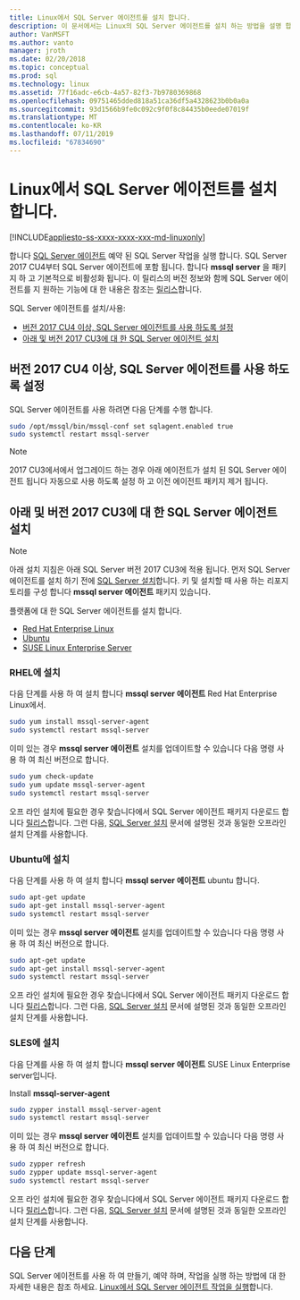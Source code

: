 ```yaml
---
title: Linux에서 SQL Server 에이전트를 설치 합니다.
description: 이 문서에서는 Linux의 SQL Server 에이전트를 설치 하는 방법을 설명 합니다.
author: VanMSFT
ms.author: vanto
manager: jroth
ms.date: 02/20/2018
ms.topic: conceptual
ms.prod: sql
ms.technology: linux
ms.assetid: 77f16adc-e6cb-4a57-82f3-7b9780369868
ms.openlocfilehash: 09751465dded818a51ca36df5a4328623b0b0a0a
ms.sourcegitcommit: 93d1566b9fe0c092c9f0f8c84435b0eede07019f
ms.translationtype: MT
ms.contentlocale: ko-KR
ms.lasthandoff: 07/11/2019
ms.locfileid: "67834690"
---
```

# <a name="install-sql-server-agent-on-linux"></a>Linux에서 SQL Server 에이전트를 설치 합니다.

[!INCLUDE[appliesto-ss-xxxx-xxxx-xxx-md-linuxonly](../includes/appliesto-ss-xxxx-xxxx-xxx-md-linuxonly.md)]

 합니다 [SQL Server 에이전트](https://docs.microsoft.com/sql/ssms/agent/sql-server-agent) 예약 된 SQL Server 작업을 실행 합니다. SQL Server 2017 CU4부터 SQL Server 에이전트에 포함 됩니다. 합니다 **mssql server** 을 패키지 하 고 기본적으로 비활성화 됩니다. 이 릴리스의 버전 정보와 함께 SQL Server 에이전트를 지 원하는 기능에 대 한 내용은 참조는 [릴리스](sql-server-linux-release-notes.md)합니다.

 SQL Server 에이전트를 설치/사용:
- [버전 2017 CU4 이상, SQL Server 에이전트를 사용 하도록 설정](#EnableAgentAfterCU4)
- [아래 및 버전 2017 CU3에 대 한 SQL Server 에이전트 설치](#InstallAgentBelowCU4)


## <a name="EnableAgentAfterCU4">버전 2017 CU4 이상, SQL Server 에이전트를 사용 하도록 설정</a>

 SQL Server 에이전트를 사용 하려면 다음 단계를 수행 합니다.

```bash
sudo /opt/mssql/bin/mssql-conf set sqlagent.enabled true 
sudo systemctl restart mssql-server
```

> [!NOTE]
> 2017 CU3에서에서 업그레이드 하는 경우 아래 에이전트가 설치 된 SQL Server 에이전트 됩니다 자동으로 사용 하도록 설정 하 고 이전 에이전트 패키지 제거 됩니다.  

## <a name="InstallAgentBelowCU4">아래 및 버전 2017 CU3에 대 한 SQL Server 에이전트 설치</a>

> [!NOTE]
> 아래 설치 지침은 아래 SQL Server 버전 2017 CU3에 적용 됩니다. 먼저 SQL Server 에이전트를 설치 하기 전에 [SQL Server 설치](sql-server-linux-setup.md#platforms)합니다. 키 및 설치할 때 사용 하는 리포지토리를 구성 합니다 **mssql server 에이전트** 패키지 있습니다.

플랫폼에 대 한 SQL Server 에이전트를 설치 합니다.
- [Red Hat Enterprise Linux](#RHEL)
- [Ubuntu](#ubuntu)
- [SUSE Linux Enterprise Server](#SLES)

### <a name="RHEL">RHEL에 설치</a>

다음 단계를 사용 하 여 설치 합니다 **mssql server 에이전트** Red Hat Enterprise Linux에서. 

```bash
sudo yum install mssql-server-agent
sudo systemctl restart mssql-server
```

이미 있는 경우 **mssql server 에이전트** 설치를 업데이트할 수 있습니다 다음 명령 사용 하 여 최신 버전으로 합니다.

```bash
sudo yum check-update
sudo yum update mssql-server-agent
sudo systemctl restart mssql-server
```

오프 라인 설치에 필요한 경우 찾습니다에서 SQL Server 에이전트 패키지 다운로드 합니다 [릴리스](sql-server-linux-release-notes.md)합니다. 그런 다음, [SQL Server 설치](sql-server-linux-setup.md#offline) 문서에 설명된 것과 동일한 오프라인 설치 단계를 사용합니다.

### <a name="ubuntu">Ubuntu에 설치</a>

다음 단계를 사용 하 여 설치 합니다 **mssql server 에이전트** ubuntu 합니다. 

```bash
sudo apt-get update 
sudo apt-get install mssql-server-agent
sudo systemctl restart mssql-server
```

이미 있는 경우 **mssql server 에이전트** 설치를 업데이트할 수 있습니다 다음 명령 사용 하 여 최신 버전으로 합니다.

```bash
sudo apt-get update 
sudo apt-get install mssql-server-agent
sudo systemctl restart mssql-server
```

오프 라인 설치에 필요한 경우 찾습니다에서 SQL Server 에이전트 패키지 다운로드 합니다 [릴리스](sql-server-linux-release-notes.md)합니다. 그런 다음, [SQL Server 설치](sql-server-linux-setup.md#offline) 문서에 설명된 것과 동일한 오프라인 설치 단계를 사용합니다.

### <a name="SLES">SLES에 설치</a>

다음 단계를 사용 하 여 설치 합니다 **mssql server 에이전트** SUSE Linux Enterprise server입니다. 

Install **mssql-server-agent** 

```bash
sudo zypper install mssql-server-agent
sudo systemctl restart mssql-server
```

이미 있는 경우 **mssql server 에이전트** 설치를 업데이트할 수 있습니다 다음 명령 사용 하 여 최신 버전으로 합니다.

```bash
sudo zypper refresh
sudo zypper update mssql-server-agent
sudo systemctl restart mssql-server
```

오프 라인 설치에 필요한 경우 찾습니다에서 SQL Server 에이전트 패키지 다운로드 합니다 [릴리스](sql-server-linux-release-notes.md)합니다. 그런 다음, [SQL Server 설치](sql-server-linux-setup.md#offline) 문서에 설명된 것과 동일한 오프라인 설치 단계를 사용합니다.

## <a name="next-steps"></a>다음 단계
SQL Server 에이전트를 사용 하 여 만들기, 예약 하며, 작업을 실행 하는 방법에 대 한 자세한 내용은 참조 하세요. [Linux에서 SQL Server 에이전트 작업을 실행](sql-server-linux-run-sql-server-agent-job.md)합니다.
